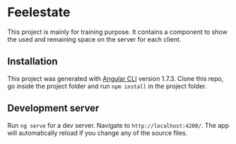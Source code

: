 # Feelestate

This project is mainly for training purpose. It contains a component to show the used and remaining space on the server for each client.

## Installation

This project was generated with [Angular CLI](https://github.com/angular/angular-cli) version 1.7.3.
Clone this repo, go inside the project folder and run `npm install` in the project folder.

## Development server

Run `ng serve` for a dev server. Navigate to `http://localhost:4200/`. The app will automatically reload if you change any of the source files.
